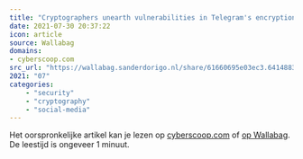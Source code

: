 ```yaml
---
title: "Cryptographers unearth vulnerabilities in Telegram's encryption protocol - CyberScoop"
date: 2021-07-30 20:37:22
icon: article
source: Wallabag
domains:
- cyberscoop.com
src_url: "https://wallabag.sanderdorigo.nl/share/61660695e03ec3.64148837"
2021: "07"
categories:
    - "security"
    - "cryptography"
    - "social-media"
---
```

Het oorspronkelijke artikel kan je lezen op [cyberscoop.com](https://www.cyberscoop.com/telegram-app-security-encryption/) of [op Wallabag](https://wallabag.sanderdorigo.nl/share/61660695e03ec3.64148837). De leestijd is ongeveer 1 minuut.